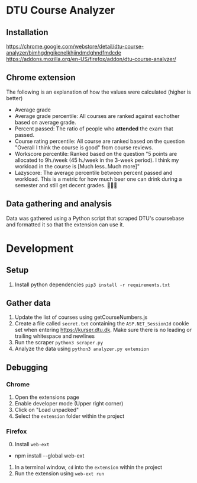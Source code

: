 # DTU Course Analyzer

## Installation
https://chrome.google.com/webstore/detail/dtu-course-analyzer/bimhgdngikcnelkhjindmdghndfmdcde
https://addons.mozilla.org/en-US/firefox/addon/dtu-course-analyzer/

## Chrome extension
The following is an explanation of how the values were calculated (higher is better)
  * Average grade
  * Average grade percentile: All courses are ranked against eachother based on average grade. 
  * Percent passed: The ratio of people who **attended** the exam that passed.
  * Course rating percentile: All course are ranked based on the question "Overall I think the course is good" from course reviews. 
  * Workscore percentile: Ranked based on the question "5 points are allocated to 9h./week (45 h./week in the 3-week period). I think my workload in the course is [Much less..Much more]"
  * Lazyscore: The average percentile between percent passed and workload. This is a metric for how much beer one can drink during a semester and still get decent grades. 🍺🍺🍺

## Data gathering and analysis
Data was gathered using a Python script that scraped DTU's coursebase and formatted it so that the extension can use it.

# Development
## Setup
 1. Install python dependencies `pip3 install -r requirements.txt`

## Gather data
 1. Update the list of courses using getCourseNumbers.js
 2. Create a file called `secret.txt` containing the `ASP.NET_SessionId` cookie set when entering https://kurser.dtu.dk. Make sure there is no leading or trailing whitespace and newlines
 3. Run the scraper `python3 scraper.py`
 4. Analyze the data using `python3 analyzer.py extension`
 
## Debugging
### Chrome
 1. Open the extensions page
 2. Enable developer mode (Upper right corner)
 3. Click on "Load unpacked"
 4. Select the `extension` folder within the project
### Firefox
 0. Install `web-ext`
   - npm install --global web-ext
 1. In a terminal window, `cd` into the `extension` within the project
 2. Run the extension using `web-ext run`
